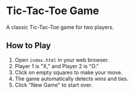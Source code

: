 

# Tic-Tac-Toe Game

A classic Tic-Tac-Toe game for two players.

## How to Play

1. Open `index.html` in your web browser.
2. Player 1 is "X," and Player 2 is "O."
3. Click on empty squares to make your move.
4. The game automatically detects wins and ties.
5. Click "New Game" to start over.
